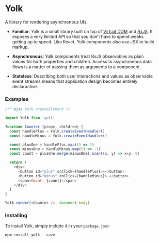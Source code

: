 # Yolk

A library for rendering asynchronous UIs.

* __Familiar__: Yolk is a small library built on top of [Virtual DOM](https://github.com/Matt-Esch/virtual-dom)
and [RxJS](https://github.com/Reactive-Extensions/RxJS). It exposes a very limited API so that you don't have to spend
weeks getting up to speed. Like React, Yolk components also use JSX to build markup.

* __Asynchronous__: Yolk components treat RxJS observables as plain values for both properties and children.
Access to asynchronous data flows is a matter of passing them as arguments to a component.

* __Stateless__: Describing both user interactions and values as observable event
streams means that application design becomes entirely declaractive.

### Examples

```js
/** @jsx Yolk.createElement */

import Yolk from `yolk`

function Counter (props, children) {
  const handlePlus = Yolk.createEventHandler()
  const handleMinus = Yolk.createEventHandler()

  const plusOne = handlePlus.map(() => 1)
  const minusOne = handleMinus.map(() => -1)
  const count = plusOne.merge(minusOne).scan((x, y) => x+y, 0)

  return (
    <div>
      <button id="plus" onClick={handlePlus}>+</button>
      <button id="minus" onClick={handleMinus}>-</button>
      <span>Count: {count}</span>
    </div>
  )
}

Yolk.render(<Counter />, document.body)
```

### Installing

To install Yolk, simply include it in your `package.json`

```
npm install yolk --save
```
